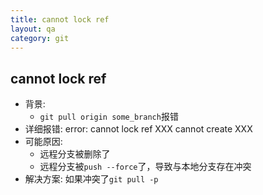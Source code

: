 ```yaml
---
title: cannot lock ref
layout: qa
category: git
---
```


## cannot lock ref

* 背景:
    * `git pull origin some_branch`报错
* 详细报错: error: cannot lock ref XXX cannot create XXX
* 可能原因:
    * 远程分支被删除了
    * 远程分支被`push --force`了，导致与本地分支存在冲突
* 解决方案: 如果冲突了`git pull -p`